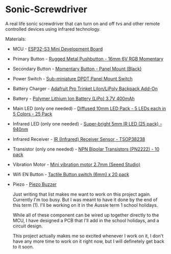 # Sonic-Screwdriver
A real life sonic screwdriver that can turn on and off tvs and other remote controlled devices using infrared technology.

Materials:
 - MCU - [ESP32-S3 Mini Development Board](https://core-electronics.com.au/esp32-s3-mini-development-board.html?qty=1)
 - Primary Button - [Rugged Metal Pushbutton - 16mm 6V RGB Momentary](https://core-electronics.com.au/rugged-metal-pushbutton-16mm-6v-rgb-momentary.html?qty=1)
 - Secondary Button - [Momentary Button - Panel Mount (Black)](https://core-electronics.com.au/momentary-button-panel-mount-black.html?qty=1)
 - Power Switch - [Sub-miniature DPDT Panel Mount Switch](https://core-electronics.com.au/sub-miniature-dpdt-panel-mount-switch-37758.html?qty=1)
 - Battery Charger - [Adafruit Pro Trinket LiIon/LiPoly Backpack Add-On](https://core-electronics.com.au/adafruit-pro-trinket-liion-lipoly-backpack-add-on.html?qty=1)
 - Battery - [Polymer Lithium Ion Battery (LiPo) 3.7V 400mAh](https://core-electronics.com.au/polymer-lithium-ion-battery-400mah-38456.html?qty=1)
 - Main LED (only one needed) - [Diffused 10mm LED Pack - 5 LEDs each in 5 Colors - 25 Pack](https://core-electronics.com.au/diffused-10mm-led-pack-5-leds-each-in-5-colors-25-pack.html?qty=1)
 - Infrared LED (only one needed) - [Super-bright 5mm IR LED (25 pack) - 940nm](https://core-electronics.com.au/super-bright-5mm-ir-led-25-pack-940nm.html?qty=1)
 - Infrared Receiver - [IR (Infrared) Receiver Sensor - TSOP38238](https://core-electronics.com.au/ir-sensor-tsop38238.html?qty=1)
 - Transistor (only one needed) - [NPN Bipolar Transistors (PN2222) - 10 pack](https://core-electronics.com.au/npn-bipolar-transistors-pn2222-10-pack.html?qty=1)
 - Vibration Motor - [Mini vibration motor 2.7mm (Seeed Studio)](https://core-electronics.com.au/mini-vibration-motor-2-7mm-seeed-studio.html?qty=1)
 - Wifi EN Button - [Tactile Button switch (6mm) x 20 pack](https://core-electronics.com.au/tactile-button-switch-6mm-x-20-pack.html?qty=1)
 - Piezo - [Piezo Buzzer](https://core-electronics.com.au/piezo-buzzer.html?qty=1)

   Just writing that list makes me want to work on this project again. Currently I'm too busy. But I was meant to have it done by the end of this term (1). I'll be working on it in the Aussie term 1 school holidays.

   While all of these component can be wired up together directly to the MCU, I have designed a PCB that I'll add in the school holidays, and a circuit design.

   This project actually makes me so excited whenever I work on it, I don't have any more time to work on it right now, but I will definetely get back to it soon.
